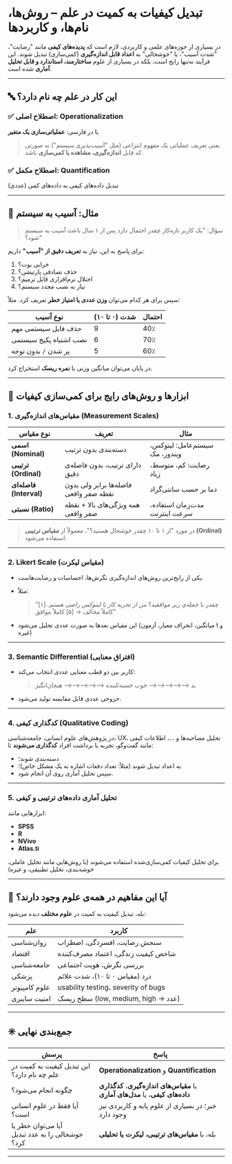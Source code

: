 # تبدیل کیفیات به کمیت در علم – روش‌ها، نام‌ها، و کاربردها

در بسیاری از حوزه‌های علمی و کاربردی، لازم است که **پدیده‌های کیفی** مانند "رضایت"، "شدت آسیب"، یا "خوشحالی" به **اعداد قابل اندازه‌گیری** (کمی‌سازی) تبدیل شوند. این فرآیند نه‌تنها رایج است، بلکه در بسیاری از علوم **ساختارمند، استاندارد و قابل تحلیل آماری** شده است.

---

## 🔤 این کار در علم چه نام دارد؟

### ✅ اصطلاح اصلی: **Operationalization**

یا در فارسی: **عملیاتی‌سازی یک متغیر**

> یعنی تعریف عملیاتی یک مفهوم انتزاعی (مثل "آسیب‌پذیری سیستم") به صورتی که قابل **اندازه‌گیری، مشاهده یا کمی‌سازی** باشد.

### ✅ اصطلاح مکمل: **Quantification**

تبدیل داده‌های کیفی به داده‌های کمی (عددی)

---

## 🧪 مثال: آسیب به سیستم

> سؤال: "یک کاربر تازه‌کار چقدر احتمال دارد پس از ۱ سال باعث آسیب به سیستم شود؟"

برای پاسخ به این، نیاز به **تعریف دقیق از "آسیب"** داریم:

1. خرابی بوت؟
2. حذف تصادفی پارتیشن؟
3. اختلال نرم‌افزاری قابل ترمیم؟
4. نیاز به نصب مجدد سیستم؟

سپس برای هر کدام می‌توان **وزن عددی یا امتیاز خطر** تعریف کرد. مثلاً:

| نوع آسیب               | شدت (۰ تا ۱۰) | احتمال |
| ---------------------- | ------------- | ------ |
| حذف فایل سیستمی مهم    | 9             | 40٪    |
| نصب اشتباه پکیج سیستمی | 6             | 70٪    |
| پر شدن `/` بدون توجه   | 5             | 60٪    |

در پایان می‌توان میانگین وزنی یا **نمره ریسک** استخراج کرد.

---

## 🧭 ابزارها و روش‌های رایج برای کمی‌سازی کیفیات

### 1. **مقیاس‌های اندازه‌گیری (Measurement Scales)**

| نوع مقیاس               | تعریف                                  | مثال                           |
| ----------------------- | -------------------------------------- | ------------------------------ |
| **اسمی (Nominal)**      | دسته‌بندی بدون ترتیب                   | سیستم‌عامل: لینوکس، ویندوز، مک |
| **ترتیبی (Ordinal)**    | دارای ترتیب، بدون فاصله‌ی دقیق         | رضایت: کم، متوسط، زیاد         |
| **فاصله‌ای (Interval)** | فاصله‌ها برابر ولی بدون نقطه صفر واقعی | دما بر حسب سانتی‌گراد          |
| **نسبتی (Ratio)**       | همه ویژگی‌های بالا + نقطه صفر واقعی    | مدت‌زمان استفاده، سرعت اینترنت |

> در مورد "از ۱ تا ۱۰ چقدر خوشحال هستید؟"، معمولاً از **مقیاس ترتیبی (Ordinal)** استفاده می‌شود.

---

### 2. **Likert Scale (مقیاس لیکرت)**

* یکی از رایج‌ترین روش‌های اندازه‌گیری نگرش‌ها، احساسات و رضایت‌هاست.

* مثلاً:

  > "چقدر با جمله‌ی زیر موافقید؟
  > *من از تجربه کار با لینوکس راضی هستم.*
  > \[۱] کاملاً مخالف → \[۵] کاملاً موافق"

* این مقیاس بعدها به صورت عددی تحلیل می‌شود (میانگین، انحراف معیار، آزمون t و غیره)

---

### 3. **Semantic Differential (افتراق معنایی)**

* کاربر بین دو قطب معنایی عددی انتخاب می‌کند:

  > بد ⟶⟶⟶⟶⟶ خوب
  > خسته‌کننده ⟶⟶⟶⟶⟶ هیجان‌انگیز

* خروجی عددی قابل مقایسه تولید می‌شود.

---

### 4. **کدگذاری کیفی (Qualitative Coding)**

در پژوهش‌های علوم انسانی، جامعه‌شناسی، UX، تحلیل مصاحبه‌ها و ...، اطلاعات کیفی مانند گفت‌وگو، تجربه یا برداشت افراد **کدگذاری می‌شوند** تا:

* دسته‌بندی شوند؛
* به اعداد تبدیل شوند (مثلاً: تعداد دفعات اشاره به یک مشکل خاص)؛
* سپس تحلیل آماری روی آن انجام شود.

---

### 5. **تحلیل آماری داده‌های ترتیبی و کیفی**

ابزارهایی مانند:

* **SPSS**
* **R**
* **NVivo**
* **Atlas.ti**

برای تحلیل کیفیات کمی‌سازی‌شده استفاده می‌شوند (با روش‌هایی مانند تحلیل عاملی، خوشه‌بندی، تحلیل تطبیقی، و غیره)

---

## 🧠 آیا این مفاهیم در همه‌ی علوم وجود دارند؟

بله، تبدیل کیفیت به کمیت در **علوم مختلف** دیده می‌شود:

| علم           | کاربرد                              |
| ------------- | ----------------------------------- |
| روان‌شناسی    | سنجش رضایت، افسردگی، اضطراب         |
| اقتصاد        | شاخص کیفیت زندگی، اعتماد مصرف‌کننده |
| جامعه‌شناسی   | بررسی نگرش، هویت اجتماعی            |
| پزشکی         | درد (مقیاس ۰ تا ۱۰)، شدت علائم      |
| علوم کامپیوتر | usability testing، severity of bugs |
| امنیت سایبری  | سطح ریسک (low, medium, high → عدد)  |

---

## ✳️ جمع‌بندی نهایی

| پرسش                                            | پاسخ                                                                          |
| ----------------------------------------------- | ----------------------------------------------------------------------------- |
| این تبدیل کیفیت به کمیت در علم چه نام دارد؟     | **Operationalization** و **Quantification**                                   |
| چگونه انجام می‌شود؟                             | با **مقیاس‌های اندازه‌گیری**، **کدگذاری داده‌های کیفی**، یا **مدل‌های آماری** |
| آیا فقط در علوم انسانی است؟                     | خیر؛ در بسیاری از علوم پایه و کاربردی نیز وجود دارد                           |
| آیا می‌توان خطر یا خوشحالی را به عدد تبدیل کرد؟ | بله، با **مقیاس‌های ترتیبی، لیکرت یا تحلیلی**                                 |

---
